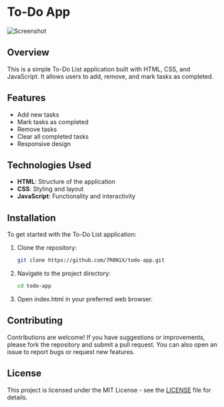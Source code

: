 # To-Do App
![Screenshot](https://github.com/user-attachments/assets/3a59fe1f-646c-41c9-9942-a2a0ed090a82)

## Overview

This is a simple To-Do List application built with HTML, CSS, and JavaScript. It allows users to add, remove, and mark tasks as completed.

## Features

- Add new tasks
- Mark tasks as completed
- Remove tasks
- Clear all completed tasks
- Responsive design

## Technologies Used

- **HTML**: Structure of the application
- **CSS**: Styling and layout
- **JavaScript**: Functionality and interactivity

## Installation

To get started with the To-Do List application:

1. Clone the repository:
   ```sh
   git clone https://github.com/7R0N1X/todo-app.git
   ```
2. Navigate to the project directory:
   ```sh
   cd todo-app
   ```
3. Open index.html in your preferred web browser.

## Contributing
Contributions are welcome! If you have suggestions or improvements, please fork the repository and submit a pull request. You can also open an issue to report bugs or request new features.

## License
This project is licensed under the MIT License - see the [LICENSE](https://github.com/7R0N1X/todo-app/blob/main/LICENSE)  file for details.
